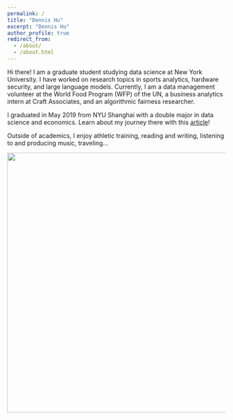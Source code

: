 ```yaml
---
permalink: /
title: "Dennis Hu"
excerpt: "Dennis Hu"
author_profile: true
redirect_from: 
  - /about/
  - /about.html
---
```


Hi there! I am a graduate student studying data science at New York University. I have worked on research topics in sports analytics, hardware security, and large language models. Currently, I am a data management volunteer at the World Food Program (WFP) of the UN, a business analytics intern at Craft Associates, and an algorithmic fairness researcher. 

I graduated in May 2019 from NYU Shanghai with a double major in data science and economics. Learn about my journey there with this [article](https://shanghai.nyu.edu/stories/dennis-hu-shiyi-23-following-his-heart)!

Outside of academics, I enjoy athletic training, reading and writing, listening to and producing music, traveling… 






<img src="/images/B89DE591-3E05-4A8B-B6A9-217F43773065.jpeg"  width="600"/>




